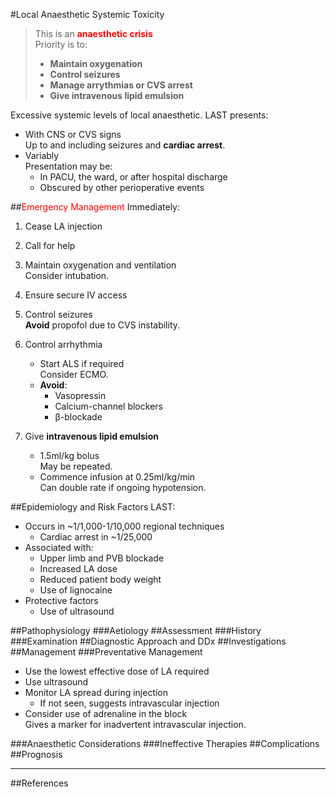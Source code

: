 #Local Anaesthetic Systemic Toxicity

> This is an <span style="color:red">**anaesthetic crisis**</span>  
> Priority is to:
>* **Maintain oxygenation**
>* **Control seizures**
>* **Manage arrythmias or CVS arrest**
>* **Give intravenous lipid emulsion**


Excessive systemic levels of local anaesthetic. LAST presents:
* With CNS or CVS signs  
Up to and including seizures and **cardiac arrest**.
* Variably  
Presentation may be:
	* In PACU, the ward, or after hospital discharge
	* Obscured by other perioperative events

##<span style="color:red">Emergency Management</span>
Immediately:
1. Cease LA injection
2. Call for help
3. Maintain oxygenation and ventilation  
Consider intubation.
4. Ensure secure IV access


5. Control seizures  
**Avoid** propofol due to CVS instability.
6. Control arrhythmia
	* Start ALS if required  
	Consider ECMO.
	* **Avoid**:
		* Vasopressin
		* Calcium-channel blockers
		* β-blockade
7. Give **intravenous lipid emulsion**
	* 1.5ml/kg bolus  
	May be repeated.
	* Commence infusion at 0.25ml/kg/min  
	Can double rate if ongoing hypotension.





##Epidemiology and Risk Factors
LAST:
* Occurs in ~1/1,000-1/10,000 regional techniques
	* Cardiac arrest in ~1/25,000
* Associated with:
	* Upper limb and PVB blockade
	* Increased LA dose
	* Reduced patient body weight
	* Use of lignocaine
* Protective factors
	* Use of ultrasound


##Pathophysiology
###Aetiology
##Assessment
###History
###Examination
##Diagnostic Approach and DDx
##Investigations
##Management
###Preventative Management
* Use the lowest effective dose of LA required
* Use ultrasound
* Monitor LA spread during injection
	* If not seen, suggests intravascular injection
* Consider use of adrenaline in the block  
Gives a marker for inadvertent intravascular injection.



###Anaesthetic Considerations
###Ineffective Therapies
##Complications
##Prognosis

---
##References

